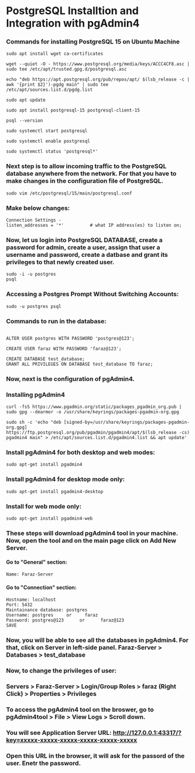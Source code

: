 # PostgreSQL Installtion and Integration with pgAdmin4

### Commands for installing PostgreSQL 15 on Ubuntu Machine

```
sudo apt install wget ca-certificates

wget --quiet -O - https://www.postgresql.org/media/keys/ACCC4CF8.asc | sudo tee /etc/apt/trusted.gpg.d/postgresql.asc

echo "deb https://apt.postgresql.org/pub/repos/apt/ $(lsb_release -c | awk '{print $2}')-pgdg main" | sudo tee /etc/apt/sources.list.d/pgdg.list

sudo apt update

sudo apt install postgresql-15 postgresql-client-15

psql --version

sudo systemctl start postgresql

sudo systemctl enable postgresql

sudo systemctl status 'postgresql*'
```

### Next step is to allow incoming traffic to the PostgreSQL database anywhere from the network. For that you have to make changes in the configuration file of PostgreSQL.

```
sudo vim /etc/postgresql/15/main/postgresql.conf
```

### Make below changes:

```
Connection Settings -
listen_addresses = '*'          # what IP address(es) to listen on;
```
### Now, let us login into PostgreSQL DATABASE, create a password for admin, create a user, assign that user a username and password, create a datbase and grant its privileges to that newly created user.

```
sudo -i -u postgres
psql
```
### Accessing a Postgres Prompt Without Switching Accounts:
```
sudo -u postgres psql
```
### Commands to run in the database:
```

ALTER USER postgres WITH PASSWORD 'postgres@123';

CREATE USER faraz WITH PASSWORD 'faraz@123';
 
CREATE DATABASE test_database;
GRANT ALL PRIVILEGES ON DATABASE test_database TO faraz;
```
### Now, next is the configuration of pgAdmin4.
### Installing pgAdmin4

```
curl -fsS https://www.pgadmin.org/static/packages_pgadmin_org.pub | sudo gpg --dearmor -o /usr/share/keyrings/packages-pgadmin-org.gpg

sudo sh -c 'echo "deb [signed-by=/usr/share/keyrings/packages-pgadmin-org.gpg] https://ftp.postgresql.org/pub/pgadmin/pgadmin4/apt/$(lsb_release -cs) pgadmin4 main" > /etc/apt/sources.list.d/pgadmin4.list && apt update'
```
### Install pgAdmin4 for both desktop and web modes:
```
sudo apt-get install pgadmin4
```

### Install pgAdmin4 for desktop mode only:
```
sudo apt-get install pgadmin4-desktop
```

### Install for web mode only:
```
sudo apt-get install pgadmin4-web 
```

### These steps will download pgAdmin4 tool in your machine. Now, open the tool and on the main page click on Add New Server.
#### Go to "General" section:
```
Name: Faraz-Server
```
#### Go to "Connection" section:
```
Hostname: localhost
Port: 5432
Maintainance database: postgres
Username: postgres     or     faraz
Password: postgres@123      or      faraz@123
SAVE
```

### Now, you will be able to see all the databases in pgAdmin4. For that, click on Server in left-side panel. Faraz-Server > Databases > test_database

### Now, to change the privileges of user:

### Servers > Faraz-Server > Login/Group Roles > faraz (Right Click) > Properties > Privileges

### To access the pgAdmin4 tool on the broswer, go to pgAdmin4tool > File > View Logs > Scroll down.

### You will see Application Server URL: http://127.0.0.1:43317/?key=xxxxx-xxxxx-xxxxx-xxxxx-xxxxx-xxxxx

### Open this URL in the browser, it will ask for the passord of the user. Enetr the password.
